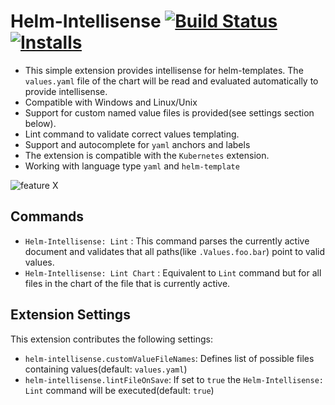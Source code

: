 # Helm-Intellisense [![Build Status](https://travis-ci.org/tim-koehler/Helm-Intellisense.svg?branch=master)](https://travis-ci.org/tim-koehler/Helm-Intellisense) [![Installs](https://vsmarketplacebadge.apphb.com/installs-short/tim-koehler.Helm-Intellisense.svg)](https://marketplace.visualstudio.com/items?itemName=tim-koehler.Helm-Intellisense.svg)

- This simple extension provides intellisense for helm-templates. The `values.yaml` file of the chart will be read and evaluated automatically to provide intellisense.
- Compatible with Windows and Linux/Unix
- Support for custom named value files is provided(see settings section below).
- Lint command to validate correct values templating.
- Support and autocomplete for `yaml` anchors and labels
- The extension is compatible with the `Kubernetes` extension.
- Working with language type  `yaml` and `helm-template`

![feature X](images/demo.gif)

## Commands

* `Helm-Intellisense: Lint` :       This command parses the currently active document and validates that all paths(like `.Values.foo.bar`) point to valid values.
* `Helm-Intellisense: Lint Chart` : Equivalent to `Lint` command but for all files in the chart of the file that is currently active.

## Extension Settings

This extension contributes the following settings:

* `helm-intellisense.customValueFileNames`: Defines list of possible files containing values(default: `values.yaml`)
* `helm-intellisense.lintFileOnSave`: If set to `true` the `Helm-Intellisense: Lint` command will be executed(default: `true`)
